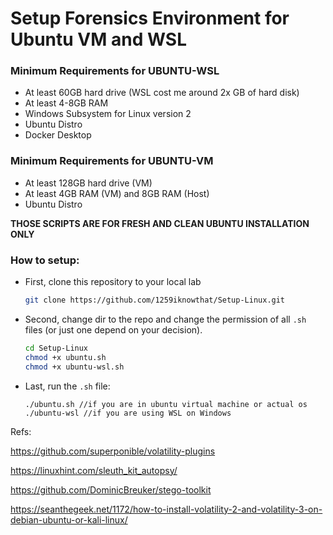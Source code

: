 # Setup Forensics Environment for Ubuntu VM and WSL

### **Minimum Requirements for UBUNTU-WSL**

- At least 60GB hard drive (WSL cost me around 2x GB of hard disk)
- At least 4-8GB RAM
- Windows Subsystem for Linux version 2
- Ubuntu Distro
- Docker Desktop 

### **Minimum Requirements for UBUNTU-VM**

- At least 128GB hard drive (VM)
- At least 4GB RAM (VM) and 8GB RAM (Host)
- Ubuntu Distro

**THOSE SCRIPTS ARE FOR FRESH AND CLEAN UBUNTU INSTALLATION ONLY**

### **How to setup:**

+ First, clone this repository to your local lab
    ```sh
    git clone https://github.com/1259iknowthat/Setup-Linux.git
    ```
+ Second, change dir to the repo and change the permission of all `.sh` files (or just one depend on your decision).
    ```sh
    cd Setup-Linux
    chmod +x ubuntu.sh
    chmod +x ubuntu-wsl.sh
    ```
+ Last, run the `.sh` file:
    ```
    ./ubuntu.sh //if you are in ubuntu virtual machine or actual os
    ./ubuntu-wsl //if you are using WSL on Windows
    ```
Refs:


https://github.com/superponible/volatility-plugins

https://linuxhint.com/sleuth_kit_autopsy/

https://github.com/DominicBreuker/stego-toolkit

https://seanthegeek.net/1172/how-to-install-volatility-2-and-volatility-3-on-debian-ubuntu-or-kali-linux/
